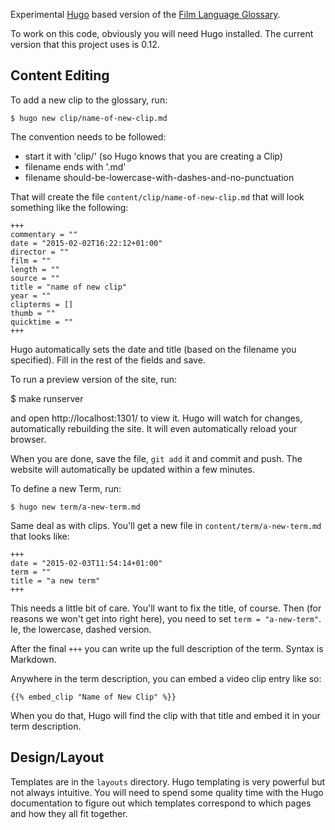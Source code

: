 Experimental [Hugo](http://http://gohugo.io/) based version of the
[Film Language Glossary](http://ccnmtl.columbia.edu/projects/filmglossary/).

To work on this code, obviously you will need Hugo installed. The
current version that this project uses is 0.12.

## Content Editing

To add a new clip to the glossary, run:

    $ hugo new clip/name-of-new-clip.md

The convention needs to be followed:

* start it with 'clip/' (so Hugo knows that you are creating a Clip)
* filename ends with '.md'
* filename should-be-lowercase-with-dashes-and-no-punctuation

That will create the file `content/clip/name-of-new-clip.md` that will
look something like the following:

    +++
    commentary = ""
    date = "2015-02-02T16:22:12+01:00"
    director = ""
    film = ""
    length = ""
    source = ""
    title = "name of new clip"
    year = ""
    clipterms = []
    thumb = ""
    quicktime = ""
    +++

Hugo automatically sets the date and title (based on the filename you
specified). Fill in the rest of the fields and save.

To run a preview version of the site, run:

   $ make runserver

and open http://localhost:1301/ to view it. Hugo will watch for
changes, automatically rebuilding the site. It will even automatically
reload your browser.

When you are done, save the file, `git add` it and commit and
push. The website will automatically be updated within a few minutes.

To define a new Term, run:

    $ hugo new term/a-new-term.md

Same deal as with clips. You'll get a new file in
`content/term/a-new-term.md` that looks like:

    +++
    date = "2015-02-03T11:54:14+01:00"
    term = ""
    title = "a new term"
    +++

This needs a little bit of care. You'll want to fix the title, of
course. Then (for reasons we won't get into right here), you need to
set `term = "a-new-term"`. Ie, the lowercase, dashed version.

After the final `+++` you can write up the full description of the
term. Syntax is Markdown.

Anywhere in the term description, you can embed a video clip entry
like so:

    {{% embed_clip "Name of New Clip" %}}

When you do that, Hugo will find the clip with that title and embed it
in your term description.

## Design/Layout

Templates are in the `layouts` directory. Hugo templating is very
powerful but not always intuitive. You will need to spend some quality
time with the Hugo documentation to figure out which templates
correspond to which pages and how they all fit together.
